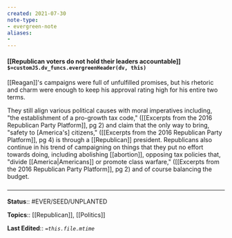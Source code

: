 ```yaml
---
created: 2021-07-30
note-type: 
- evergreen-note
aliases:
- 
---
```


#### [[Republican voters do not hold their leaders accountable]] `$=customJS.dv_funcs.evergreenHeader(dv, this)`

 [[Reagan]]'s campaigns were full of unfulfilled promises, but his rhetoric and charm were enough to keep his approval rating high for his entire two terms.
 
 They still align various political causes with moral imperatives including, "the establishment of a pro-growth tax code," ([[Excerpts from the 2016 Republican Party Platform]], pg 2) and claim that the only way to bring, "safety to [America's] citizens," ([[Excerpts from the 2016 Republican Party Platform]], pg 4) is through a [[Republican]] president. Republicans also continue in his trend of campaigning on things that they put no effort towards doing, including abolishing [[abortion]], opposing tax policies that, "divide [[America|Americans]] or promote class warfare," ([[Excerpts from the 2016 Republican Party Platform]], pg 2) and of course balancing the budget.
### <hr class="footnote"/>

**Status**:: #EVER/SEED/UNPLANTED 

**Topics**::  [[Republican]], [[Politics]]
	
**Last Edited**:: *`=this.file.mtime`*
	
